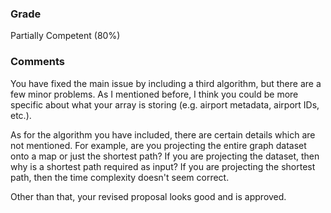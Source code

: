 ### Grade
Partially Competent (80%)

### Comments
You have fixed the main issue by including a third algorithm, but there are a few minor problems. As I mentioned before, I think you could be more specific about what your array is storing (e.g. airport metadata, airport IDs, etc.). 

As for the algorithm you have included, there are certain details which are not mentioned. For example, are you projecting the entire graph dataset onto a map or just the shortest path? If you are projecting the dataset, then why is a shortest path required as input? If you are projecting the shortest path, then the time complexity doesn't seem correct.

Other than that, your revised proposal looks good and is approved.
